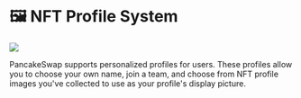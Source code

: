 # 🖼 NFT Profile System

![](<../../.gitbook/assets/docs masthead.png>)

PancakeSwap supports personalized profiles for users. These profiles allow you to choose your own name, join a team, and choose from NFT profile images you've collected to use as your profile's display picture.

